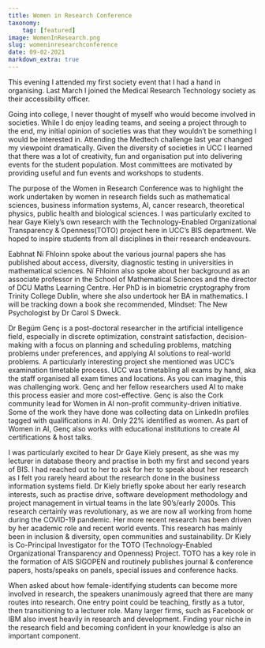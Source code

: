 ```yaml
---
title: Women in Research Conference
taxonomy:
    tag: [featured]
image: WomenInResearch.png
slug: womeninresearchconference
date: 09-02-2021
markdown_extra: true
---
```


This evening I attended my first society event that I had a hand in organising. Last March I joined the Medical Research Technology society as their accessibility officer.

Going into college, I never thought of myself who would become involved in societies. While I do enjoy leading teams, and seeing a project through to the end, my initial opinion of societies was that they wouldn’t be something I would be interested in.
Attending the Medtech challenge last year changed my viewpoint dramatically. Given the diversity of societies in UCC I learned that there was a lot of creativity, fun and organisation put into delivering events for the student population.
Most committees are motivated by providing useful and fun events and workshops to students. 

The purpose of the Women in Research Conference was to highlight the work undertaken by women in research fields such as mathematical sciences, business information systems, AI, cancer research, theoretical physics, public health and biological sciences.
I was particularly excited to hear Gaye Kiely’s own research with the Technology-Enabled Organizational Transparency & Openness(TOTO) project here in UCC’s BIS department.
We hoped to inspire students from all disciplines in their research endeavours.

Eabhnat Ní Fhloinn spoke about the various journal papers she has published about access, diversity, diagnostic testing in universities in mathematical sciences.
Ní Fhloinn also spoke about her background as an associate professor in the School of Mathematical Sciences and the director of DCU Maths Learning Centre.
Her PhD is in biometric cryptography from Trinity College Dublin, where she also undertook her BA in mathematics.
I will be tracking down a book she recommended, Mindset: The New Psychologist by Dr Carol S Dweck.
 
Dr Begüm Genç is a post-doctoral researcher in the artificial intelligence field, especially in discrete optimization, constraint satisfaction, decision-making with a focus on planning and scheduling problems, matching problems under preferences, and applying AI solutions to real-world problems.
A particularly interesting project she mentioned was UCC’s examination timetable process. UCC was timetabling all exams by hand, aka the staff organised all exam times and locations. As you can imagine, this was challenging work. Genç and her fellow researchers used AI to make this process easier and more cost-effective.
Genç is also the Cork community lead for Women in AI non-profit community-driven initiative.
Some of the work they have done was collecting data on LinkedIn profiles tagged with qualifications in AI. Only 22% identified as women.
As part of Women in AI, Genç also works with educational institutions to create AI certifications & host talks.

I was particularly excited to hear Dr Gaye Kiely present, as she was my lecturer in database theory and practise in both my first and second years of BIS. I had reached out to her to ask for her to speak about her research as I felt you rarely heard about the research done in the business information systems field.
Dr Kiely briefly spoke about her early research interests, such as practise drive, software development methodology and project management in virtual teams in the late 90’s/early 2000s. This research certainly was revolutionary, as we are now all working from home during the COVID-19 pandemic.
Her more recent research has been driven by her academic role and recent world events. This research has mainly been in inclusion & diversity, open communities and sustainability.
Dr Kiely is Co-Principal Investigator for the TOTO (Technology-Enabled Organizational Transparency and Openness) Project.
TOTO has a key role in the formation of AIS SIGOPEN and routinely publishes journal & conference papers, hosts/speaks on panels, special issues and conference hacks.

When asked about how female-identifying students can become more involved in research, the speakers unanimously agreed that there are many routes into research.
One entry point could be teaching, firstly as a tutor, then transitioning to a lecturer role. Many larger firms, such as Facebook or IBM also invest heavily in research and development.
Finding your niche in the research field and becoming confident in your knowledge is also an important component.

